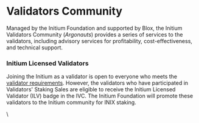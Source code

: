 # Validators Community

Managed by the Initium Foundation and supported by Blox, the Initium Validators Community (_Argonauts_) provides a series of services to the validators, including advisory services for profitability, cost-effectiveness, and technical support.&#x20;

### Initium Licensed Validators

Joining the Initium as a validator is open to everyone who meets the [validator requirements](validator-requirements.md). However, the validators who have participated in Validators' Staking Sales are eligible to receive the Initium Licensed Validator (ILV) badge in the IVC. The Initium Foundation will promote these validators to the Initium community for INIX staking.&#x20;

\
